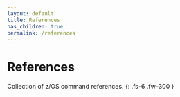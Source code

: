 ```yaml
---
layout: default
title: References
has_children: true
permalink: /references
---
```


# References

Collection of z/OS command references.
{: .fs-6 .fw-300 }